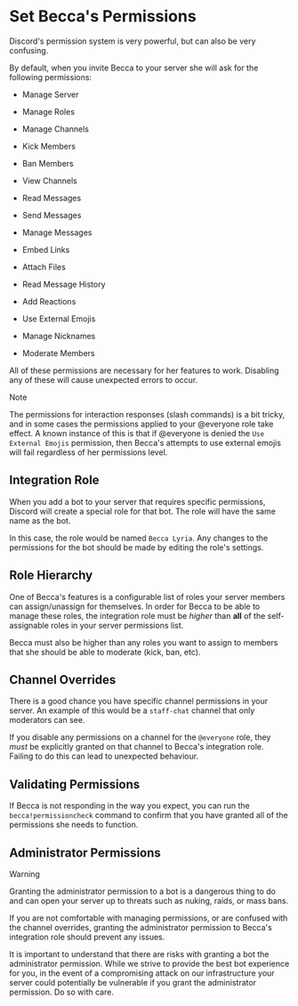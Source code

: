 # Set Becca's Permissions

Discord's permission system is very powerful, but can also be very confusing.

By default, when you invite Becca to your server she will ask for the following permissions:

- Manage Server

- Manage Roles

- Manage Channels

- Kick Members

- Ban Members

- View Channels

- Read Messages

- Send Messages

- Manage Messages

- Embed Links

- Attach Files

- Read Message History

- Add Reactions

- Use External Emojis

- Manage Nicknames

- Moderate Members

All of these permissions are necessary for her features to work. Disabling any of these will cause unexpected errors to occur.

> [!NOTE]
> The permissions for interaction responses (slash commands) is a bit tricky, and in some cases the permissions applied to your @everyone role take effect. A known instance of this is that if @everyone is denied the `Use External Emojis` permission, then Becca's attempts to use external emojis will fail regardless of her permissions level.

## Integration Role

When you add a bot to your server that requires specific permissions, Discord will create a special role for that bot. The role will have the same name as the bot.

In this case, the role would be named `Becca Lyria`. Any changes to the permissions for the bot should be made by editing the role's settings.

## Role Hierarchy

One of Becca's features is a configurable list of roles your server members can assign/unassign for themselves. In order for Becca to be able to manage these roles, the integration role must be _higher_ than **all** of the self-assignable roles in your server permissions list.

Becca must also be higher than any roles you want to assign to members that she should be able to moderate (kick, ban, etc).

## Channel Overrides

There is a good chance you have specific channel permissions in your server. An example of this would be a `staff-chat` channel that only moderators can see.

If you disable any permissions on a channel for the `@everyone` role, they _must_ be explicitly granted on that channel to Becca's integration role. Failing to do this can lead to unexpected behaviour.

## Validating Permissions

If Becca is not responding in the way you expect, you can run the `becca!permissioncheck` command to confirm that you have granted all of the permissions she needs to function.

## Administrator Permissions

> [!WARNING]
> Granting the administrator permission to a bot is a dangerous thing to do and can open your server up to threats such as nuking, raids, or mass bans.

If you are not comfortable with managing permissions, or are confused with the channel overrides, granting the administrator permission to Becca's integration role should prevent any issues.

It is important to understand that there are risks with granting a bot the administrator permission. While we strive to provide the best bot experience for you, in the event of a compromising attack on our infrastructure your server could potentially be vulnerable if you grant the administrator permission. Do so with care.
